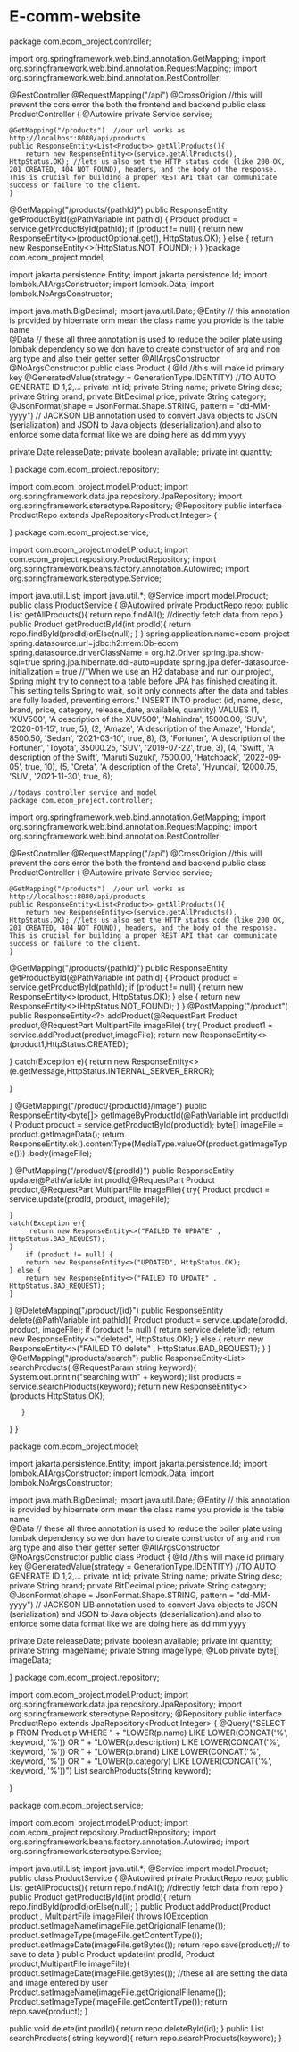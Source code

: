 # E-comm-website
package com.ecom_project.controller;

import org.springframework.web.bind.annotation.GetMapping;
import org.springframework.web.bind.annotation.RequestMapping;
import org.springframework.web.bind.annotation.RestController;

@RestController
@RequestMapping("/api")
@CrossOrigion     //this will prevent the cors error  the both the frontend and backend 
public class ProductController {
     @Autowire
    private Service service;

    @GetMapping("/products")  //our url works as http://localhost:8080/api/products
    public ResponseEntity<List<Product>> getAllProducts(){
        return new ResponseEntity<>(service.getAllProducts(), HttpStatus.OK); //lets us also set the HTTP status code (like 200 OK, 201 CREATED, 404 NOT FOUND), headers, and the body of the response. This is crucial for building a proper REST API that can communicate success or failure to the client.
    }
@GetMapping("/products/{pathId}")
public ResponseEntity<Product> getProductById(@PathVariable int pathId) {
    Product product = service.getProductById(pathId);
    if (product != null) {
        return new ResponseEntity<>(productOptional.get(), HttpStatus.OK);
    } else {
        return new ResponseEntity<>(HttpStatus.NOT_FOUND);
    }
}
}package com.ecom_project.model;

import jakarta.persistence.Entity;
import jakarta.persistence.Id;
import lombok.AllArgsConstructor;
import lombok.Data;
import lombok.NoArgsConstructor;

import java.math.BigDecimal;
import java.util.Date;
@Entity            // this annotation is provided by hibernate orm mean the class name you provide is the table name  
@Data                 // these all three annotation is used to reduce the boiler plate using lombak dependency so we don have to create constructor of arg and non arg type and also their getter setter 
@AllArgsConstructor
@NoArgsConstructor
public class Product {
    @Id    //this will make id primary key
    @GeneratedValue(strategy = GenerationType.IDENTITY)  //TO AUTO GENERATE ID 1,2,...
private int id;
private String name;
private String desc;
private String brand;
private BitDecimal price;
private String category;
@JsonFormat(shape = JsonFormat.Shape.STRING, pattern = "dd-MM-yyyy") // JACKSON LIB annotation used to convert Java objects to JSON (serialization) and JSON to Java objects (deserialization).and also to enforce some data format like we are doing here as dd mm yyyy

private Date releaseDate;
private boolean available;
private int quantity;


}
package com.ecom_project.repository; 

import com.ecom_project.model.Product;
import org.springframework.data.jpa.repository.JpaRepository;
import org.springframework.stereotype.Repository;
@Repository
public interface ProductRepo extends JpaRepository<Product,Integer> {


}
package com.ecom_project.service;

import com.ecom_project.model.Product;
import com.ecom_project.repository.ProductRepository;
import org.springframework.beans.factory.annotation.Autowired;
import org.springframework.stereotype.Service;

import java.util.List;
import java.util.*;
@Service
import model.Product;
public class ProductService {
    @Autowired
    private ProductRepo repo;
public List<Product> getAllProducts(){
   return repo.findAll();   //directly fetch data from repo 
}
public Product getProductById(int prodId){
    return repo.findById(prodId)orElse(null);
}
}
spring.application.name=ecom-project
spring.datasource.url=jdbc:h2:mem:Db-ecom
spring.datasource.driverClassName = org.h2.Driver
spring.jpa.show-sql=true
spring.jpa.hibernate.ddl-auto=update
spring.jpa.defer-datasource-initialization = true   //"When we use an H2 database and run our project, Spring might try to connect to a table before JPA has finished creating it. This setting tells Spring to wait, so it only connects after the data and tables are fully loaded, preventing errors."
INSERT INTO product (id, name, desc, brand, price, category, release_date, available, quantity)
VALUES
(1, 'XUV500', 'A description of the XUV500', 'Mahindra', 15000.00, 'SUV', '2020-01-15', true, 5),
(2, 'Amaze', 'A description of the Amaze', 'Honda', 8500.50, 'Sedan', '2021-03-10', true, 8),
(3, 'Fortuner', 'A description of the Fortuner', 'Toyota', 35000.25, 'SUV', '2019-07-22', true, 3),
(4, 'Swift', 'A description of the Swift', 'Maruti Suzuki', 7500.00, 'Hatchback', '2022-09-05', true, 10),
(5, 'Creta', 'A description of the Creta', 'Hyundai', 12000.75, 'SUV', '2021-11-30', true, 6);          



    //todays controller service and model
    package com.ecom_project.controller;

import org.springframework.web.bind.annotation.GetMapping;
import org.springframework.web.bind.annotation.RequestMapping;
import org.springframework.web.bind.annotation.RestController;

@RestController
@RequestMapping("/api")
@CrossOrigion     //this will prevent the cors error  the both the frontend and backend 
public class ProductController {
     @Autowire
    private Service service;

    @GetMapping("/products")  //our url works as http://localhost:8080/api/products
    public ResponseEntity<List<Product>> getAllProducts(){
        return new ResponseEntity<>(service.getAllProducts(), HttpStatus.OK); //lets us also set the HTTP status code (like 200 OK, 201 CREATED, 404 NOT FOUND), headers, and the body of the response. This is crucial for building a proper REST API that can communicate success or failure to the client.
    }
@GetMapping("/products/{pathId}")
public ResponseEntity<Product> getProductById(@PathVariable int pathId) {
    Product product = service.getProductById(pathId);
    if (product != null) {
        return new ResponseEntity<>(product, HttpStatus.OK);
    } else {
        return new ResponseEntity<>(HttpStatus.NOT_FOUND);
    }
}
@PostMapping("/product")
public ResponseEntity<?> addProduct(@RequestPart Product product,@RequestPart MultipartFile imageFile){
   try{ Product product1 = service.addProduct(product,imageFile);
    return new ResponseEntity<>(product1,HttpStatus.CREATED);

   }
   catch(Exception e){
    return new ResponseEntity<>(e.getMessage,HttpStatus.INTERNAL_SERVER_ERROR);

   }

}
@GetMapping("/product/{productId}/image")
public ResponseEntity<byte[]> getImageByProductId(@PathVariable int productId){
    Product product = service.getProductById(productId);
    byte[] imageFile = product.getImageData();
    return ResponseEntity.ok().contentType(MediaType.valueOf(product.getImageType()))
    .body(imageFile);

}
@PutMapping("/product/${prodId}")
public ResponseEntity<String> update(@PathVariable int prodId,@RequestPart Product product,@RequestPart MultipartFile imageFile){
    try{
        Product product = service.update(prodId, product, imageFile);
       
    }
    catch(Exception e){
         return new ResponseEntity<>("FAILED TO UPDATE" , HttpStatus.BAD_REQUEST);
    }
        if (product != null) {
        return new ResponseEntity<>("UPDATED", HttpStatus.OK);
    } else {
        return new ResponseEntity<>("FAILED TO UPDATE" , HttpStatus.BAD_REQUEST);
    }
}
     @DeleteMapping("/product/{id}")
       public ResponseEntity<String> delete(@PathVariable int pathId){
        Product product = service.update(prodId, product, imageFile);
          if (product != null) {
            return service.delete(id);
        return new ResponseEntity<>("deleted", HttpStatus.OK);
    } else {
        return new ResponseEntity<>("FAILED TO delete" , HttpStatus.BAD_REQUEST);
    }
       }
       @GetMapping("/products/search")
       public ResponseEntity<List<Product>> searchProducts( @RequestParam string keyword){
        System.out.println("searching with" + keyword);
        list<Product> products = service.searchProducts(keyword);
        return new ResponseEntity<>(products,HttpStatus OK);
       
       }
}
}



package com.ecom_project.model;

import jakarta.persistence.Entity;
import jakarta.persistence.Id;
import lombok.AllArgsConstructor;
import lombok.Data;
import lombok.NoArgsConstructor;

import java.math.BigDecimal;
import java.util.Date;
@Entity            // this annotation is provided by hibernate orm mean the class name you provide is the table name  
@Data                 // these all three annotation is used to reduce the boiler plate using lombak dependency so we don have to create constructor of arg and non arg type and also their getter setter 
@AllArgsConstructor
@NoArgsConstructor
public class Product {
    @Id    //this will make id primary key
    @GeneratedValue(strategy = GenerationType.IDENTITY)  //TO AUTO GENERATE ID 1,2,...
private int id;
private String name;
private String desc;
private String brand;
private BitDecimal price;
private String category;
@JsonFormat(shape = JsonFormat.Shape.STRING, pattern = "dd-MM-yyyy") // JACKSON LIB annotation used to convert Java objects to JSON (serialization) and JSON to Java objects (deserialization).and also to enforce some data format like we are doing here as dd mm yyyy

private Date releaseDate;
private boolean available;
private int quantity;
private String imageName;
private String imageType;
@Lob
private byte[] imageData;


}
package com.ecom_project.repository; 

import com.ecom_project.model.Product;
import org.springframework.data.jpa.repository.JpaRepository;
import org.springframework.stereotype.Repository;
@Repository
public interface ProductRepo extends JpaRepository<Product,Integer> {
@Query("SELECT p FROM Product p WHERE " +
   "LOWER(p.name) LIKE LOWER(CONCAT('%', :keyword, '%')) OR " +
   "LOWER(p.description) LIKE LOWER(CONCAT('%', :keyword, '%')) OR " +
   "LOWER(p.brand) LIKE LOWER(CONCAT('%', :keyword, '%')) OR " +
   "LOWER(p.category) LIKE LOWER(CONCAT('%', :keyword, '%'))")
List<Product> searchProducts(String keyword);

}



package com.ecom_project.service;

import com.ecom_project.model.Product;
import com.ecom_project.repository.ProductRepository;
import org.springframework.beans.factory.annotation.Autowired;
import org.springframework.stereotype.Service;

import java.util.List;
import java.util.*;
@Service
import model.Product;
public class ProductService {
    @Autowired
    private ProductRepo repo;
public List<Product> getAllProducts(){
   return repo.findAll();   //directly fetch data from repo 
}
public Product getProductById(int prodId){
    return repo.findById(prodId)orElse(null);
}
public Product addProduct(Product product , MultipartFile imageFile){ throws IOException
    product.setImageName(imageFile.getOrigionalFilename());
    product.setImageType(imageFile.getContentType());
    product.setImageDate(imageFile.getBytes());
   return repo.save(product);// to save to data
}
public Product update(int prodId, Product product,MultipartFile imageFile){
    product.setImageDate(imageFile.getBytes());    //these all are setting the data and image entered by user
    Product.setImageName(imageFile.getOrigionalFilename());
    Product.setImageType(imageFile.getContentType());
    return repo.save(product);
}

public void delete(int prodId){
      return repo.deleteById(id);
}
  public List<Product> searchProducts(  string keyword){
     return repo.searchProducts(keyword);
  }

